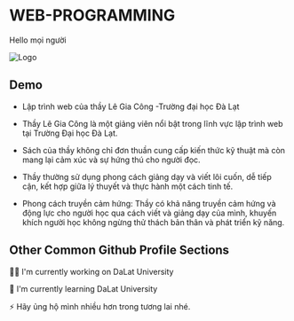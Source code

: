 
# WEB-PROGRAMMING

Hello mọi người




![Logo](https://encrypted-tbn0.gstatic.com/images?q=tbn:ANd9GcSiASPPS37GbmyZx-v_yDqtWMBn_0EG5mvi0g&s) 



## Demo
- Lập trình web của thầy Lê Gia Công -Trường đại học Đà Lạt
- Thầy Lê Gia Công là một giảng viên nổi bật trong lĩnh vực lập trình web tại Trường Đại học Đà Lạt.

- Sách của thầy không chỉ đơn thuần cung cấp kiến thức kỹ thuật mà còn mang lại cảm xúc và sự hứng thú cho người đọc. 

- Thầy thường sử dụng phong cách giảng dạy và viết lôi cuốn, dễ tiếp cận, kết hợp giữa lý thuyết và thực hành một cách tinh tế.

- Phong cách truyền cảm hứng: Thầy có khả năng truyền cảm hứng và động lực cho người học qua cách viết và giảng dạy của mình, khuyến khích người học không ngừng thử thách bản thân và phát triển kỹ năng.




## Other Common Github Profile Sections
👩‍💻 I'm currently working on DaLat University

🧠 I'm currently learning DaLat University

⚡️ Hãy ủng hộ mình nhiều hơn trong tương lai nhé.

